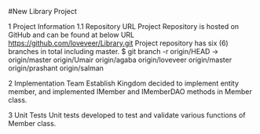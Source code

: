 #New Library Project

1	Project Information 
1.1	Repository URL
Project Repository is hosted on GitHub and can be found at below URL
https://github.com/loveveer/Library.git
Project repository has six (6) branches in total including master. 
$ git branch -r
  origin/HEAD -> origin/master
  origin/Umair
  origin/agaba
  origin/loveveer
  origin/master
  origin/prashant
  origin/salman
  
2	Implementation
Team Establish Kingdom decided to implement entity member, and implemented IMember and IMemberDAO methods in Member class. 

3	Unit Tests
Unit tests developed to test and validate various functions of Member class. 
